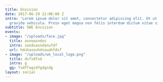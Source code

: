 ```yaml
---
title: Envision
date: 2017-06-29 22:06:00 Z
intro: 'Lorem ipsum dolor sit amet, consectetur adipiscing elit. Ut ut odio nec mauris
  gravida vehicula. Proin eget magna non felis interdum dictum vitae sit amet eros. '
subtitle: SWE Envision
events:
- image: "/uploads/face.jpg"
  title: asnoasndos
  intro: sanduasndanufdf
  url: hduhasouhdsouahfdsf
- image: "/uploads/we_local_logo.png"
  title: dsfsdfsd
  intro: g
  gg: fsdffagsdfgdgsdg
layout: social
---
```


